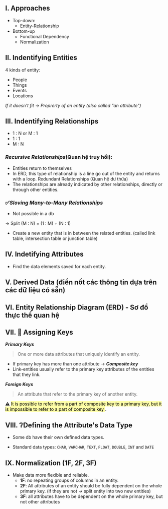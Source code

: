 ## I. Approaches
* Top-down:
  - Entity-Relationship
* Bottom-up
  - Functional Dependency
  - Normalization

## II. Indentifying Entities
4 kinds of entity: 
   + People 
   + Things
   + Events
   + Locations

*If it doesn't fit -> Proprerty of an entity (also called "an attribute")*

## III. Indentifying Relationships
+ 1 : N or M : 1
+ 1 : 1
+ M : N

### ***Recursive Relationships***(Quan hệ truy hồi):
- Entities return to themselves
- In ERD, this type of relationship is a line go out of the entity and returns with a loop.
Redundant Relationships (Quan hệ dư thừa)
- The relationships are already indicated by other relationships, directly or through other entities.

### ✅***Sloving Many-to-Many Relationships***
* Not possible in a db

=> Split (M : N) = (1 : M) + (N : 1)
* Create a new entity that is in between the related entities. (called link table, intersection table or junction table)

## IV. Indetifying Attributes
- Find the data elements saved for each entity.

## V. Derived Data (điền nốt các thông tin dựa trên các dữ liệu có sẵn)

## VI. Entity Relationship Diagram (ERD) - Sơ đồ thực thể quan hệ

## VII. 🔑 Assigning Keys
***Primary Keys***
> One or more data attributes that uniquely identify an entity.
+ If primary key has more than one attribute 
-> ***Composite key***
+ Link-entities usually refer to the primary key attributes of the entities that they link.

***Foreign Keys***
> An attribute that refer to the primary key of another entity.

⚠️ <mark style='background-color:#FFFFA7'>It is possible to refer from a part of composite key to a primary key, but it is impossible to refer to a part of composite key </mark>.

## VIII. ❔Defining the Attribute's Data Type
* Some db have their own defined data types.

* Standard data types: `CHAR`, `VARCHAR`, `TEXT`, `FLOAT`, `DOUBLE`, `INT` and `DATE`

## IX. Normalization (1F, 2F, 3F)
- Make data more flexible and reliable.
  - **1F**: no repeating groups of columns in an entity.
  - **2F**: All attributes of an entity should be fully dependent on the whole primary key.
  (if they are not -> split entity into two new entities)
  - **3F**: all attributes have to be dependent on the whole primary key, but not other attributes

